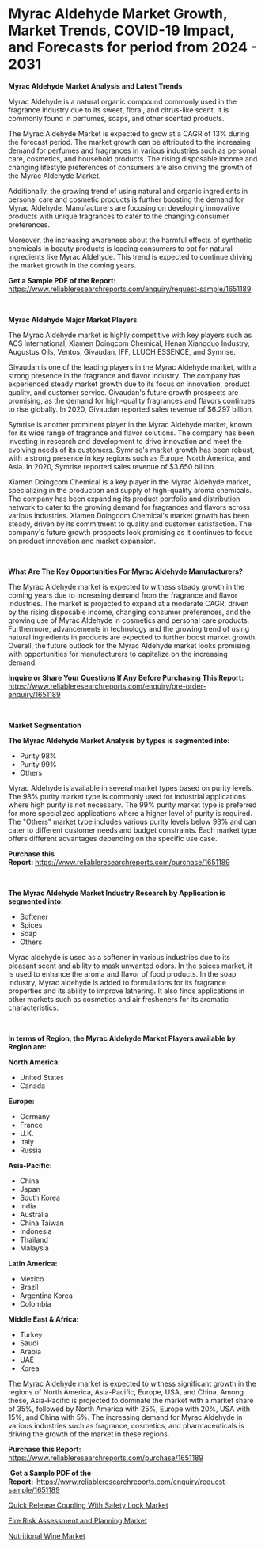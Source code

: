 <p><h1>Myrac Aldehyde Market Growth, Market Trends, COVID-19 Impact, and Forecasts for period from 2024 - 2031</h1></p><p><strong>Myrac Aldehyde Market Analysis and Latest Trends</strong></p>
<p><p>Myrac Aldehyde is a natural organic compound commonly used in the fragrance industry due to its sweet, floral, and citrus-like scent. It is commonly found in perfumes, soaps, and other scented products.</p><p>The Myrac Aldehyde Market is expected to grow at a CAGR of 13% during the forecast period. The market growth can be attributed to the increasing demand for perfumes and fragrances in various industries such as personal care, cosmetics, and household products. The rising disposable income and changing lifestyle preferences of consumers are also driving the growth of the Myrac Aldehyde Market.</p><p>Additionally, the growing trend of using natural and organic ingredients in personal care and cosmetic products is further boosting the demand for Myrac Aldehyde. Manufacturers are focusing on developing innovative products with unique fragrances to cater to the changing consumer preferences.</p><p>Moreover, the increasing awareness about the harmful effects of synthetic chemicals in beauty products is leading consumers to opt for natural ingredients like Myrac Aldehyde. This trend is expected to continue driving the market growth in the coming years.</p></p>
<p><strong>Get a Sample PDF of the Report:&nbsp;</strong> <a href="https://www.reliableresearchreports.com/enquiry/request-sample/1651189">https://www.reliableresearchreports.com/enquiry/request-sample/1651189</a></p>
<p>&nbsp;</p>
<p><strong>Myrac Aldehyde Major Market Players</strong></p>
<p><p>The Myrac Aldehyde market is highly competitive with key players such as ACS International, Xiamen Doingcom Chemical, Henan Xiangduo Industry, Augustus Oils, Ventos, Givaudan, IFF, LLUCH ESSENCE, and Symrise.</p><p>Givaudan is one of the leading players in the Myrac Aldehyde market, with a strong presence in the fragrance and flavor industry. The company has experienced steady market growth due to its focus on innovation, product quality, and customer service. Givaudan's future growth prospects are promising, as the demand for high-quality fragrances and flavors continues to rise globally. In 2020, Givaudan reported sales revenue of $6.297 billion.</p><p>Symrise is another prominent player in the Myrac Aldehyde market, known for its wide range of fragrance and flavor solutions. The company has been investing in research and development to drive innovation and meet the evolving needs of its customers. Symrise's market growth has been robust, with a strong presence in key regions such as Europe, North America, and Asia. In 2020, Symrise reported sales revenue of $3.650 billion.</p><p>Xiamen Doingcom Chemical is a key player in the Myrac Aldehyde market, specializing in the production and supply of high-quality aroma chemicals. The company has been expanding its product portfolio and distribution network to cater to the growing demand for fragrances and flavors across various industries. Xiamen Doingcom Chemical's market growth has been steady, driven by its commitment to quality and customer satisfaction. The company's future growth prospects look promising as it continues to focus on product innovation and market expansion.</p></p>
<p>&nbsp;</p>
<p><strong>What Are The Key Opportunities For Myrac Aldehyde Manufacturers?</strong></p>
<p><p>The Myrac Aldehyde market is expected to witness steady growth in the coming years due to increasing demand from the fragrance and flavor industries. The market is projected to expand at a moderate CAGR, driven by the rising disposable income, changing consumer preferences, and the growing use of Myrac Aldehyde in cosmetics and personal care products. Furthermore, advancements in technology and the growing trend of using natural ingredients in products are expected to further boost market growth. Overall, the future outlook for the Myrac Aldehyde market looks promising with opportunities for manufacturers to capitalize on the increasing demand.</p></p>
<p><strong>Inquire or Share Your Questions If Any Before Purchasing This Report:</strong> <a href="https://www.reliableresearchreports.com/enquiry/pre-order-enquiry/1651189">https://www.reliableresearchreports.com/enquiry/pre-order-enquiry/1651189</a></p>
<p>&nbsp;</p>
<p><strong>Market Segmentation</strong></p>
<p><strong>The Myrac Aldehyde Market Analysis by types is segmented into:</strong></p>
<p><ul><li>Purity 98%</li><li>Purity 99%</li><li>Others</li></ul></p>
<p><p>Myrac Aldehyde is available in several market types based on purity levels. The 98% purity market type is commonly used for industrial applications where high purity is not necessary. The 99% purity market type is preferred for more specialized applications where a higher level of purity is required. The "Others" market type includes various purity levels below 98% and can cater to different customer needs and budget constraints. Each market type offers different advantages depending on the specific use case.</p></p>
<p><strong>Purchase this Report:&nbsp;</strong><a href="https://www.reliableresearchreports.com/purchase/1651189">https://www.reliableresearchreports.com/purchase/1651189</a></p>
<p>&nbsp;</p>
<p><strong>The Myrac Aldehyde Market Industry Research by Application is segmented into:</strong></p>
<p><ul><li>Softener</li><li>Spices</li><li>Soap</li><li>Others</li></ul></p>
<p><p>Myrac aldehyde is used as a softener in various industries due to its pleasant scent and ability to mask unwanted odors. In the spices market, it is used to enhance the aroma and flavor of food products. In the soap industry, Myrac aldehyde is added to formulations for its fragrance properties and its ability to improve lathering. It also finds applications in other markets such as cosmetics and air fresheners for its aromatic characteristics.</p></p>
<p>&nbsp;</p>
<p><strong>In terms of Region, the Myrac Aldehyde Market Players available by Region are:</strong></p>
<p>
    <p> <strong> North America: </strong>
        <ul>
            <li>United States</li>
            <li>Canada</li>
        </ul>
        </p> 
    <p> <strong> Europe: </strong>
        <ul>
            <li>Germany</li>
            <li>France</li>
            <li>U.K.</li>
            <li>Italy</li>
            <li>Russia</li>
        </ul>
        </p> 
    <p> <strong> Asia-Pacific: </strong>
        <ul>
            <li>China</li>
            <li>Japan</li>
            <li>South Korea</li>
            <li>India</li>
            <li>Australia</li>
            <li>China Taiwan</li>
            <li>Indonesia</li>
            <li>Thailand</li>
            <li>Malaysia</li>
        </ul>
        </p> 
    <p> <strong> Latin America: </strong>
        <ul>
            <li>Mexico</li>
            <li>Brazil</li>
            <li>Argentina Korea</li>
            <li>Colombia</li>
        </ul>
        </p> 
    <p> <strong> Middle East & Africa: </strong>
        <ul>
            <li>Turkey</li>
            <li>Saudi</li>
            <li>Arabia</li>
            <li>UAE</li>
            <li>Korea</li>
        </ul>
    </p>
    </p>
<p><p>The Myrac Aldehyde market is expected to witness significant growth in the regions of North America, Asia-Pacific, Europe, USA, and China. Among these, Asia-Pacific is projected to dominate the market with a market share of 35%, followed by North America with 25%, Europe with 20%, USA with 15%, and China with 5%. The increasing demand for Myrac Aldehyde in various industries such as fragrance, cosmetics, and pharmaceuticals is driving the growth of the market in these regions.</p></p>
<p><strong>Purchase this Report: </strong><a href="https://www.reliableresearchreports.com/purchase/1651189">https://www.reliableresearchreports.com/purchase/1651189</a></p>
<p>&nbsp;<strong>Get a Sample PDF of the Report:&nbsp;&nbsp;</strong><a href="https://www.reliableresearchreports.com/enquiry/request-sample/1651189">https://www.reliableresearchreports.com/enquiry/request-sample/1651189</a></p>
<p><strong></strong></p>
<p><p><a href="https://view.publitas.com/reportprime-1/quick-release-coupling-with-safety-lock-market-size-market-share-and-global-market-analysis-report-2023-2030/">Quick Release Coupling With Safety Lock Market</a></p><p><a href="https://view.publitas.com/reportprime-1/fire-risk-assessment-and-planning-market-research-report-provides-thorough-industry-overview-which-offers-an-in-depth-analysis-of-product-trends-and-new-market-divisions/">Fire Risk Assessment and Planning Market</a></p><p><a href="https://view.publitas.com/reportprime-1/nutritional-wine-market-size-and-growth-market-segmentation-regional-and-country-breakdowns-and-market-trends-for-period-from-2023-2030/">Nutritional Wine Market</a></p></p>
